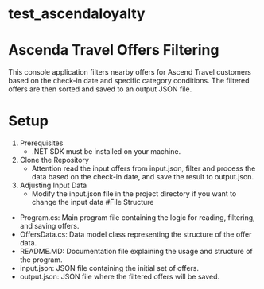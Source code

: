 # test_ascendaloyalty 
# Ascenda Travel Offers Filtering
This console application filters nearby offers for Ascend Travel customers based on the check-in date and specific category conditions. The filtered offers are then sorted and saved to an output JSON file.
# Setup
1. Prerequisites
   - .NET SDK must be installed on your machine.
2. Clone the Repository
   - Attention read the input offers from input.json, filter and process the data based on the check-in date, and save the result to output.json.
4. Adjusting Input Data
   - Modify the input.json file in the project directory if you want to change the input data
#File Structure
- Program.cs: Main program file containing the logic for reading, filtering, and saving offers.
- OffersData.cs: Data model class representing the structure of the offer data.
- README.MD: Documentation file explaining the usage and structure of the program.
- input.json: JSON file containing the initial set of offers.
- output.json: JSON file where the filtered offers will be saved.
